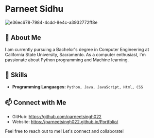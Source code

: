 <!--### Hi there 👋
-->
<!--
**parneetsingh022/parneetsingh022** is a ✨ _special_ ✨ repository because its `README.md` (this file) appears on your GitHub profile.

Here are some ideas to get you started:

- 🔭 I’m currently working on ...
- 🌱 I’m currently learning ...
- 👯 I’m looking to collaborate on ...
- 🤔 I’m looking for help with ...
- 💬 Ask me about ...
- 📫 How to reach me: ...
- 😄 Pronouns: ...
- ⚡ Fun fact: ...
-->
# Parneet Sidhu

![e36ec678-7984-4cdd-8e4c-a3932772ff8e](https://github.com/parneetsingh022/parneetsingh022/assets/99793808/12cead9c-3511-4a75-b81f-2509159bd030)


## 👋 About Me

I am currently pursuing a Bachelor's degree in Computer Engineering at California State University, Sacramento.
As a computer enthusiast, I'm passionate about Python programming and Machine learning.

## 🚀 Skills

- **Programming Languages:** ```Python, Java, JavaScript, Html, CSS```

<!--## 💼 Projects

### [Project Name]

- **Description:** Brief description of the project
- **Repository:** [Link to the repository]

### [Project Name]

- **Description:** Brief description of the project
- **Repository:** [Link to the repository]-->

## 📫 Connect with Me

- GitHub: https://github.com/parneetsingh022
- Website: https://parneetsingh022.github.io/Portfolio/

Feel free to reach out to me! Let's connect and collaborate!

